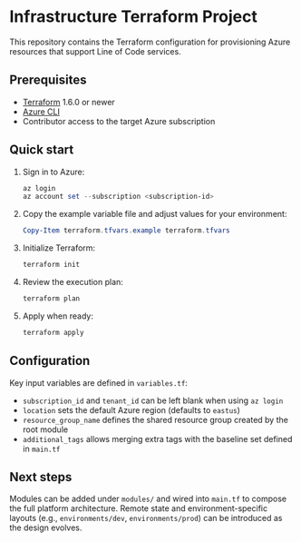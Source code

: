 # Infrastructure Terraform Project

This repository contains the Terraform configuration for provisioning Azure resources that support Line of Code services.

## Prerequisites

- [Terraform](https://developer.hashicorp.com/terraform/downloads) 1.6.0 or newer
- [Azure CLI](https://learn.microsoft.com/cli/azure/install-azure-cli)
- Contributor access to the target Azure subscription

## Quick start

1. Sign in to Azure:
   ```powershell
   az login
   az account set --subscription <subscription-id>
   ```
2. Copy the example variable file and adjust values for your environment:
   ```powershell
   Copy-Item terraform.tfvars.example terraform.tfvars
   ```
3. Initialize Terraform:
   ```powershell
   terraform init
   ```
4. Review the execution plan:
   ```powershell
   terraform plan
   ```
5. Apply when ready:
   ```powershell
   terraform apply
   ```

## Configuration

Key input variables are defined in `variables.tf`:

- `subscription_id` and `tenant_id` can be left blank when using `az login`
- `location` sets the default Azure region (defaults to `eastus`)
- `resource_group_name` defines the shared resource group created by the root module
- `additional_tags` allows merging extra tags with the baseline set defined in `main.tf`

## Next steps

Modules can be added under `modules/` and wired into `main.tf` to compose the full platform architecture. Remote state and environment-specific layouts (e.g., `environments/dev`, `environments/prod`) can be introduced as the design evolves.
